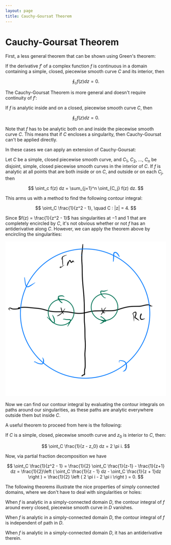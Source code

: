```yaml
---
layout: page
title: Cauchy-Goursat Theorem
---
```


# Cauchy-Goursat Theorem

First, a less general theorem that can be shown using Green's theorem:

If the derivative $f'$ of a complex function $f$ is continuous in a domain containing a simple, closed, piecewise smooth curve $C$ and its interior, then

$$ \oint_c f(z) dz = 0. $$

The Cauchy-Goursat Theorem is more general and doesn't require continuity of $f'$:

If $f$ is analytic inside and on a closed, piecewise smooth curve $C$, then

$$ \oint_c f(z) dz = 0. $$

Note that $f$ has to be analytic both on and inside the piecewise smooth curve $C$. This means that if $C$ encloses a singularity, then Cauchy-Goursat can't be applied directly.

In these cases we can apply an extension of Cauchy-Goursat:

Let $C$ be a simple, closed piecewise smooth curve, and $C_1$, $C_2$, $\dots$, $C_n$ be disjoint, simple, closed piecewise smooth curves in the interior of $C$. If $f$ is analytic at all points that are both inside or on $C$, and outside or on each $C_j$, then

$$ \oint_c f(z) dz = \sum_{j=1}^n \oint_{C_j} f(z) dz. $$

This arms us with a method to find the following contour integral:


$$ \oint_C \frac{1}{z^2 - 1}, \quad C : |z| = 4. $$

Since $f(z) = \frac{1}{z^2 - 1}$ has singularities at $-1$ and $1$ that are completely encircled by $C$, it's not obvious whether or not $f$ has an antiderivative along $C$. However, we can apply the theorem above by encircling the singularities:

![Curve Around Singularities](curve-around-singularities.png)

Now we can find our contour integral by evaluating the contour integrals on paths around our singularities, as these paths are analytic everywhere outside them but inside $C$.

A useful theorem to proceed from here is the following:

If $C$ is a simple, closed, piecewise smooth curve and $z_0$ is interior to $C$, then:

$$ \oint_C \frac{1}{z - z_0} dz = 2 \pi i. $$

Now, via partial fraction decomposition we have

$$ \oint_C \frac{1}{z^2 - 1} = \frac{1}{2} \oint_C \frac{1}{z-1} - \frac{1}{z+1} dz = \frac{1}{2}\left ( \oint_C \frac{1}{z - 1} dz - \oint_C \frac{1}{z + 1}dz \right ) = \frac{1}{2} \left ( 2 \pi i - 2 \pi i \right ) = 0. $$ 

The following theorems illustrate the nice properties of simply connected domains, where we don't have to deal with singularities or holes:

When $f$ is analytic in a simply-connected domain $D$, the contour integral of $f$ around every closed, piecewise smooth curve in $D$ vanishes.

When $f$ is analytic in a simply-connected domain $D$, the contour integral of $f$ is independent of path in $D$.

When $f$ is analytic in a simply-connected domain $D$, it has an antiderivative therein.
